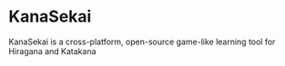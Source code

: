# KanaSekai
KanaSekai is a cross-platform, open-source game-like learning tool for Hiragana and Katakana 
